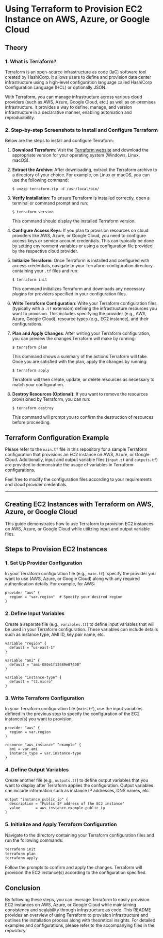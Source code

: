 # Using Terraform to Provision EC2 Instance on AWS, Azure, or Google Cloud

## Theory

### 1. What is Terraform?

Terraform is an open-source infrastructure as code (IaC) software tool created by HashiCorp. It allows users to define and provision data center infrastructure using a high-level configuration language called HashiCorp Configuration Language (HCL) or optionally JSON.

With Terraform, you can manage infrastructure across various cloud providers (such as AWS, Azure, Google Cloud, etc.) as well as on-premises infrastructure. It provides a way to define, manage, and version infrastructure in a declarative manner, enabling automation and reproducibility.

### 2. Step-by-step Screenshots to Install and Configure Terraform

Below are the steps to install and configure Terraform:

1. **Download Terraform**: Visit the [Terraform website](https://www.terraform.io/downloads.html) and download the appropriate version for your operating system (Windows, Linux, macOS).

2. **Extract the Archive**: After downloading, extract the Terraform archive to a directory of your choice. For example, on Linux or macOS, you can use the following command:
   ```
   $ unzip terraform.zip -d /usr/local/bin/
   ```

3. **Verify Installation**: To ensure Terraform is installed correctly, open a terminal or command prompt and run:
   ```
   $ terraform version
   ```
   This command should display the installed Terraform version.

4. **Configure Access Keys**: If you plan to provision resources on cloud providers like AWS, Azure, or Google Cloud, you need to configure access keys or service account credentials. This can typically be done by setting environment variables or using a configuration file provided by the respective cloud provider.

5. **Initialize Terraform**: Once Terraform is installed and configured with access credentials, navigate to your Terraform configuration directory containing your `.tf` files and run:
   ```
   $ terraform init
   ```
   This command initializes Terraform and downloads any necessary plugins for providers specified in your configuration files.

6. **Write Terraform Configuration**: Write your Terraform configuration files (typically with a `.tf` extension) defining the infrastructure resources you want to provision. This includes specifying the provider (e.g., AWS, Azure, Google Cloud), resource types (e.g., EC2 instance), and their configurations.

7. **Plan and Apply Changes**: After writing your Terraform configuration, you can preview the changes Terraform will make by running:
   ```
   $ terraform plan
   ```
   This command shows a summary of the actions Terraform will take. Once you are satisfied with the plan, apply the changes by running:
   ```
   $ terraform apply
   ```
   Terraform will then create, update, or delete resources as necessary to match your configuration.

8. **Destroy Resources (Optional)**: If you want to remove the resources provisioned by Terraform, you can run:
   ```
   $ terraform destroy
   ```
   This command will prompt you to confirm the destruction of resources before proceeding.

## Terraform Configuration Example

Please refer to the `main.tf` file in this repository for a sample Terraform configuration that provisions an EC2 instance on AWS, Azure, or Google Cloud. Additionally, input and output variable files (`input.tf` and `outputs.tf`) are provided to demonstrate the usage of variables in Terraform configurations.

Feel free to modify the configuration files according to your requirements and cloud provider credentials.

--- 



## Creating EC2 Instances with Terraform on AWS, Azure, or Google Cloud

This guide demonstrates how to use Terraform to provision EC2 instances on AWS, Azure, or Google Cloud while utilizing input and output variable files.


## Steps to Provision EC2 Instances

### 1. Set Up Provider Configuration

In your Terraform configuration file (e.g., `main.tf`), specify the provider you want to use (AWS, Azure, or Google Cloud) along with any required authentication details. For example, for AWS:

```hcl
provider "aws" {
  region = "var.region"  # Specify your desired region
}
```

### 2. Define Input Variables

Create a separate file (e.g., `variables.tf`) to define input variables that will be used in your Terraform configuration. These variables can include details such as instance type, AMI ID, key pair name, etc.

```hcl
variable "region" {
  default = "us-east-1"
}

variable "ami" {
  default = "ami-080e1f13689e07408"
}

variable "instance-type" {
  default = "t2.micro"
}
```

### 3. Write Terraform Configuration

In your Terraform configuration file (`main.tf`), use the input variables defined in the previous step to specify the configuration of the EC2 instance(s) you want to provision.

```hcl
provider "aws" {
  region = var.region
}

resource "aws_instance" "example" {
  ami = var.ami
  instance_type = var.instance-type
}
```

### 4. Define Output Variables

Create another file (e.g., `outputs.tf`) to define output variables that you want to display after Terraform applies the configuration. Output variables can include information such as instance IP addresses, DNS names, etc.

```hcl
output "instance_public_ip" {
  description = "Public IP address of the EC2 instance"
  value       = aws_instance.example.public_ip
}
```

### 5. Initialize and Apply Terraform Configuration

Navigate to the directory containing your Terraform configuration files and run the following commands:

```bash
terraform init
terraform plan
terraform apply
```

Follow the prompts to confirm and apply the changes. Terraform will provision the EC2 instance(s) according to the configuration specified.

## Conclusion

By following these steps, you can leverage Terraform to easily provision EC2 instances on AWS, Azure, or Google Cloud while maintaining consistency and scalability through infrastructure as code.
This README provides an overview of using Terraform to provision infrastructure and outlines the installation process along with theoretical insights. For detailed examples and configurations, please refer to the accompanying files in the repository.
